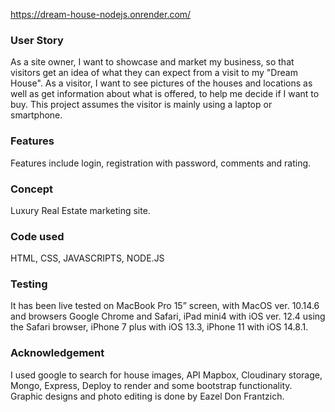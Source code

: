 <!-- @format -->

https://dream-house-nodejs.onrender.com/

### User Story

As a site owner, I want to showcase and market my business, so that visitors get an idea of what they can expect from a visit to my "Dream House". As a visitor, I want to see pictures of the houses and locations as well as get information about what is offered, to help me decide if I want to buy. This project assumes the visitor is mainly using a laptop or smartphone.

### Features

Features include login, registration with password, comments
and rating.

### Concept

Luxury Real Estate marketing site.

### Code used

HTML, CSS, JAVASCRIPTS, NODE.JS

### Testing

It has been live tested on MacBook Pro 15” screen, with MacOS ver. 10.14.6 and browsers Google Chrome and Safari, iPad mini4 with iOS
ver. 12.4 using the Safari browser, iPhone 7 plus with iOS 13.3, iPhone 11 with iOS 14.8.1.

### Acknowledgement

I used google to search for house images, API Mapbox, Cloudinary storage, Mongo, Express, Deploy to render and some bootstrap functionality. Graphic designs and photo editing is done by Eazel Don Frantzich.

